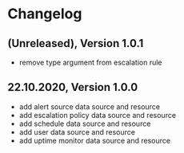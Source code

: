 # Changelog

## (Unreleased), Version 1.0.1

- remove type argument from escalation rule

## 22.10.2020, Version 1.0.0

- add alert source data source and resource
- add escalation policy data source and resource
- add schedule data source and resource
- add user data source and resource
- add uptime monitor data source and resource
